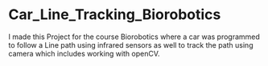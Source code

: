 # Car_Line_Tracking_Biorobotics
I made this Project for the course Biorobotics where a car was programmed to follow a Line path using infrared sensors as well to track the path using camera which includes working with openCV.
